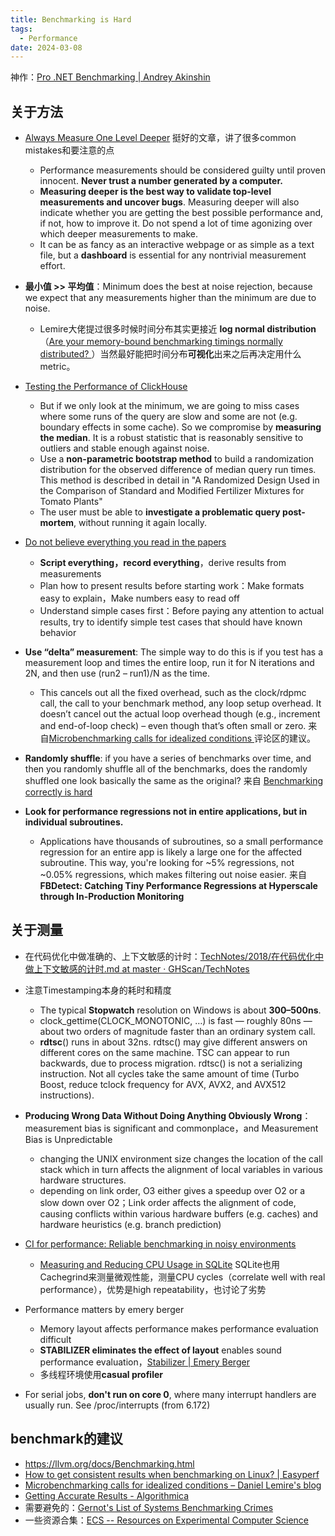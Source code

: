 ```yaml
---
title: Benchmarking is Hard
tags:
  - Performance
date: 2024-03-08
---
```




神作：[Pro .NET Benchmarking | Andrey Akinshin](https://aakinshin.net/prodotnetbenchmarking/)



## 关于方法

* [Always Measure One Level Deeper](https://cacm.acm.org/research/always-measure-one-level-deeper/)  挺好的文章，讲了很多common mistakes和要注意的点
  * Performance measurements should be considered guilty until proven innocent. **Never trust a number generated by a computer.**
  * **Measuring deeper is the best way to validate top-level measurements and uncover bugs**. Measuring deeper will also indicate whether you are getting the best possible performance and, if not, how to improve it. Do not spend a lot of time agonizing over which deeper measurements to make.
  * It can be as fancy as an interactive webpage or as simple as a text file, but a **dashboard** is essential for any nontrivial measurement effort.
* **最小值 >> 平均值**：Minimum does the best at noise rejection, because we expect that any measurements higher than the minimum are due to noise.
  * Lemire大佬提过很多时候时间分布其实更接近 **log normal distribution**（[Are your memory-bound benchmarking timings normally distributed? ](https://lemire.me/blog/2023/04/06/are-your-memory-bound-benchmarking-timings-normally-distributed/)）当然最好能把时间分布**可视化**出来之后再决定用什么metric。
* [Testing the Performance of ClickHouse](https://clickhouse.com/blog/testing-the-performance-of-click-house)
  * But if we only look at the minimum, we are going to miss cases where some runs of the query are slow and some are not (e.g. boundary effects in some cache). So we compromise by **measuring the median**. It is a robust statistic that is reasonably sensitive to outliers and stable enough against noise.
  * Use a **non-parametric bootstrap method** to build a randomization distribution for the observed difference of median query run times. This method is described in detail in "A Randomized Design Used in the Comparison of Standard and Modified Fertilizer Mixtures for Tomato Plants"
  * The user must be able to **investigate a problematic query post-mortem**, without running it again locally.
  
* [Do not believe everything you read in the papers](https://timharris.uk/misc/2016-nicta.pdf)
  * **Script everything，record everything**，derive results from measurements
  * Plan how to present results before starting work：Make formats easy to explain，Make numbers easy to read off
  * Understand simple cases first：Before paying any attention to actual results, try to identify simple test cases that should have known behavior
* **Use “delta” measurement**: The simple way to do this is if you test has a measurement loop and times the entire loop, run it for N iterations and 2N, and then use (run2 – run1)/N as the time. 
  * This cancels out all the fixed overhead, such as the clock/rdpmc call, the call to your benchmark method, any loop setup overhead. It doesn’t cancel out the actual loop overhead though (e.g., increment and end-of-loop check) – even though that’s often small or zero. 来自[Microbenchmarking calls for idealized conditions ](https://lemire.me/blog/2018/01/16/microbenchmarking-calls-for-idealized-conditions/)评论区的建议。
* **Randomly shuffle**:  if you have a series of benchmarks over time, and then you randomly shuffle all of the benchmarks, does the randomly shuffled one look basically the same as the original? 来自 [Benchmarking correctly is hard](https://jvns.ca/blog/2016/07/23/rigorous-benchmarking-in-reasonable-time/)
* **Look for performance regressions not in entire applications, but in individual subroutines.**
  * Applications have thousands of subroutines, so a small performance regression for an entire app is likely a large one for the affected subroutine. This way, you're looking for ~5% regressions, not ~0.05% regressions, which makes filtering out noise easier. 来自 **FBDetect: Catching Tiny Performance Regressions at Hyperscale through In-Production Monitoring**



## 关于测量

* 在代码优化中做准确的、上下文敏感的计时：[TechNotes/2018/在代码优化中做上下文敏感的计时.md at master · GHScan/TechNotes](https://github.com/GHScan/TechNotes/blob/master/2018/在代码优化中做上下文敏感的计时.md)
* 注意Timestamping本身的耗时和精度
  * The typical **Stopwatch** resolution on Windows is about **300–500ns**. 
  * clock_gettime(CLOCK_MONOTONIC, …) is fast — roughly 80ns — about two orders of magnitude faster than an ordinary system call.
  * **rdtsc**() runs in about 32ns. rdtsc() may give different answers on different cores on the same machine. TSC can appear to run backwards, due to process migration. rdtsc() is not a serializing instruction. Not all cycles take the same amount of time (Turbo Boost, reduce tclock frequency for AVX, AVX2, and AVX512 instructions).
* **Producing Wrong Data Without Doing Anything Obviously Wrong**：measurement bias is significant and commonplace，and Measurement Bias is Unpredictable
  * changing the UNIX environment size changes the location of the call stack which in turn affects the alignment of local variables in various hardware structures.
  * depending on link order, O3 either gives a speedup over O2  or a slow down over O2；Link order affects the alignment of code, causing conflicts within various hardware buffers (e.g. caches) and hardware heuristics (e.g. branch prediction)
* [CI for performance: Reliable benchmarking in noisy environments](https://pythonspeed.com/articles/consistent-benchmarking-in-ci/)
  * [Measuring and Reducing CPU Usage in SQLite](https://sqlite.org/cpu.html#performance_measurement) SQLite也用Cachegrind来测量微观性能，测量CPU cycles（correlate well with real performance），优势是high repeatability，也讨论了劣势
  
* Performance matters by emery berger
  * Memory layout affects performance makes performance evaluation difficult
  * **STABILIZER eliminates the effect of layout** enables sound performance evaluation，[Stabilizer | Emery Berger](https://emeryberger.com/research/stabilizer/)
  * 多线程环境使用**casual profiler**
* For serial jobs, **don't run on core 0**, where many interrupt handlers are usually run. See /proc/interrupts (from 6.172)



## benchmark的建议

* https://llvm.org/docs/Benchmarking.html
* [How to get consistent results when benchmarking on Linux? | Easyperf](https://easyperf.net/blog/2019/08/02/Perf-measurement-environment-on-Linux)
* [Microbenchmarking calls for idealized conditions – Daniel Lemire's blog](https://lemire.me/blog/2018/01/16/microbenchmarking-calls-for-idealized-conditions/)
* [Getting Accurate Results - Algorithmica](https://en.algorithmica.org/hpc/profiling/noise/)
* 需要避免的：[Gernot's List of Systems Benchmarking Crimes](https://gernot-heiser.org/benchmarking-crimes.html#mean)
* 一些资源合集：[ECS -- Resources on Experimental Computer Science](https://www.cs.huji.ac.il/w~feit/exp/related.html)

